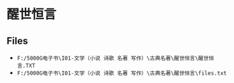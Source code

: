# 醒世恒言

## Files

- `F:/5000G电子书\I01-文学（小说 诗歌 名著 写作）\古典名著\醒世恒言\醒世恒言.TXT`
- `F:/5000G电子书\I01-文学（小说 诗歌 名著 写作）\古典名著\醒世恒言\files.txt`
